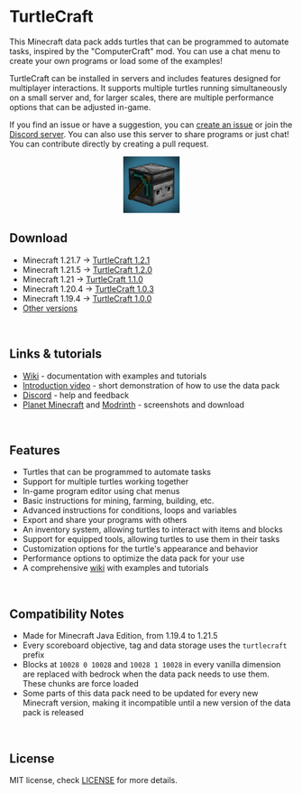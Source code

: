 
# TurtleCraft

This Minecraft data pack adds turtles that can be programmed to automate tasks, inspired by the "ComputerCraft" mod. You can use a chat menu to create your own programs or load some of the examples!

TurtleCraft can be installed in servers and includes features designed for multiplayer interactions. It supports multiple turtles running simultaneously on a small server and, for larger scales, there are multiple performance options that can be adjusted in-game.

If you find an issue or have a suggestion, you can [create an issue](https://github.com/Ivaynn/TurtleCraft/issues) or join the [Discord server](https://discord.gg/QAtc7ZgPxS). You can also use this server to share programs or just chat! You can contribute directly by creating a pull request.



<p align="center">
  <img src="pack.png" width="100" title="This is a turtle">
</p>


## Download
- Minecraft 1.21.7 → [TurtleCraft 1.2.1](https://github.com/Ivaynn/TurtleCraft/releases/tag/v1.2.1)
- Minecraft 1.21.5 → [TurtleCraft 1.2.0](https://github.com/Ivaynn/TurtleCraft/releases/tag/v1.2.0)
- Minecraft 1.21 → [TurtleCraft 1.1.0](https://github.com/Ivaynn/TurtleCraft/releases/tag/v1.1.0)
- Minecraft 1.20.4 → [TurtleCraft 1.0.3](https://github.com/Ivaynn/TurtleCraft/releases/tag/v1.0.3)
- Minecraft 1.19.4 → [TurtleCraft 1.0.0](https://github.com/Ivaynn/TurtleCraft/releases/tag/v1.0)
- [Other versions](https://github.com/Ivaynn/TurtleCraft/releases)


<br>

## Links & tutorials
- [Wiki](https://github.com/Ivaynn/TurtleCraft/wiki) - documentation with examples and tutorials
- [Introduction video](https://youtu.be/b-ld-X8mnps) - short demonstration of how to use the data pack
- [Discord](https://discord.gg/QAtc7ZgPxS) - help and feedback
- [Planet Minecraft](https://www.planetminecraft.com/data-pack/turtlecraft-programmable-turtles/) and [Modrinth](https://modrinth.com/project/turtlecraft-programmable-turtles) - screenshots and download


<br>

## Features

- Turtles that can be programmed to automate tasks
- Support for multiple turtles working together
- In-game program editor using chat menus
- Basic instructions for mining, farming, building, etc.
- Advanced instructions for conditions, loops and variables
- Export and share your programs with others
- An inventory system, allowing turtles to interact with items and blocks
- Support for equipped tools, allowing turtles to use them in their tasks
- Customization options for the turtle's appearance and behavior
- Performance options to optimize the data pack for your use
- A comprehensive [wiki](https://github.com/Ivaynn/TurtleCraft/wiki) with examples and tutorials



<br>

## Compatibility Notes

- Made for Minecraft Java Edition, from 1.19.4 to 1.21.5
- Every scoreboard objective, tag and data storage uses the `turtlecraft` prefix
- Blocks at `10028 0 10028` and `10028 1 10028` in every vanilla dimension are replaced with bedrock when the data pack needs to use them. These chunks are force loaded
- Some parts of this data pack need to be updated for every new Minecraft version, making it incompatible until a new version of the data pack is released



<br>

## License

MIT license, check [LICENSE](LICENSE) for more details.
